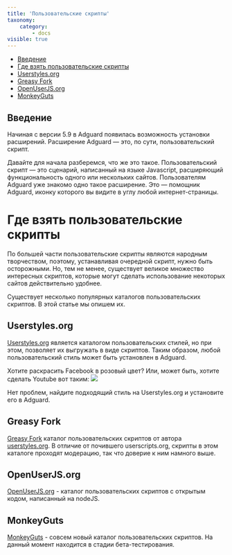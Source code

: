 ```yaml
---
title: 'Пользовательские скрипты'
taxonomy:
    category:
        - docs
visible: true
---
```


* [Введение](#intro)
* [Где взять пользовательские скрипты](#repo)
* [Userstyles.org](#userstyles)
* [Greasy Fork](#greasyFork)
* [OpenUserJS.org](#openUserJs)
* [MonkeyGuts](#monkeyGuts)

## Введение

<a name="intro"></a>

Начиная с версии 5.9 в Adguard появилась возможность установки расширений. Расширение Adguard — это, по сути, пользовательский скрипт.

Давайте для начала разберемся, что же это такое. Пользовательский скрипт — это сценарий, написанный на языке Javascript, расширяющий функциональность одного или нескольких сайтов. Пользователям Adguard уже знакомо одно такое расширение. Это — помощник Adguard, иконку которого вы видите в углу любой интернет-страницы.

<a name="repo"></a>

# Где взять пользовательские скрипты

По большей части пользовательские скрипты являются народным творчеством, поэтому, устанавливая очередной скрипт, нужно быть осторожными. Но, тем не менее, существует великое множество интересных скриптов, которые могут сделать использование некоторых сайтов действительно удобнее.

Существует несколько популярных каталогов пользовательских скриптов. В этой статье мы опишем их.

<a name="userstyles"></a>

## Userstyles.org

[Userstyles.org](https://userstyles.org/) является каталогом пользовательских стилей, но при этом, позволяет их выгружать в виде скриптов. Таким образом, любой пользовательский стиль может быть установлен в Adguard.

Хотите раскрасить Facebook в розовый цвет? Или, может быть, хотите сделать Youtube вот таким: ![](https://cdn.adguard.com/public/Adguard/Common/youtube_userstyle.jpeg)

Нет проблем, найдите подходящий стиль на Userstyles.org и установите его в Adguard.


<a name="greasyFork"></a>

## Greasy Fork

[Greasy Fork](https://greasyfork.org/) каталог пользовательских скриптов от автора [userstyles.org](#userstyles). В отличие от почившего userscripts.org, скрипты в этом каталоге проходят модерацию, так что доверие к ним намного выше.


<a name="openUserJs"></a>

## OpenUserJS.org

[OpenUserJS.org](https://openuserjs.org/) - каталог пользовательских скриптов с открытым кодом, написанный на nodeJS.



<a name="monkeyGuts"></a>

## MonkeyGuts

[MonkeyGuts](https://monkeyguts.com/) - совсем новый каталог пользовательских скриптов. На данный момент находится в стадии бета-тестирования.